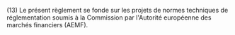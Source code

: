 (13) Le présent règlement se fonde sur les projets de normes techniques de réglementation soumis à la Commission par l'Autorité européenne des marchés financiers (AEMF).